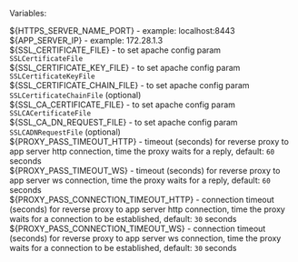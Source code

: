 Variables:

${HTTPS\_SERVER\_NAME\_PORT} - example: localhost:8443  
${APP\_SERVER\_IP} - example: 172.28.1.3  
${SSL\_CERTIFICATE\_FILE} - to set apache config param `SSLCertificateFile`  
${SSL\_CERTIFICATE\_KEY\_FILE} - to set apache config param `SSLCertificateKeyFile`  
${SSL\_CERTIFICATE\_CHAIN\_FILE} - to set apache config param `SSLCertificateChainFile` (optional)  
${SSL\_CA\_CERTIFICATE\_FILE} - to set apache config param `SSLCACertificateFile`  
${SSL\_CA\_DN\_REQUEST\_FILE} - to set apache config param `SSLCADNRequestFile` (optional)  
${PROXY\_PASS\_TIMEOUT\_HTTP} - timeout (seconds) for reverse proxy to app server http connection, time the proxy waits for a reply, default: `60` seconds  
${PROXY\_PASS\_TIMEOUT\_WS} - timeout (seconds) for reverse proxy to app server ws connection, time the proxy waits for a reply, default: `60` seconds  
${PROXY\_PASS\_CONNECTION\_TIMEOUT\_HTTP} - connection timeout (seconds) for reverse proxy to app server http connection, time the proxy waits for a connection to be established, default: `30` seconds  
${PROXY\_PASS\_CONNECTION\_TIMEOUT\_WS} - connection timeout (seconds) for reverse proxy to app server ws connection, time the proxy waits for a connection to be established, default: `30` seconds